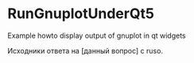 # RunGnuplotUnderQt5
Example howto display output of gnuplot in qt widgets

Исходники ответа на [данный вопрос] c ruso.

